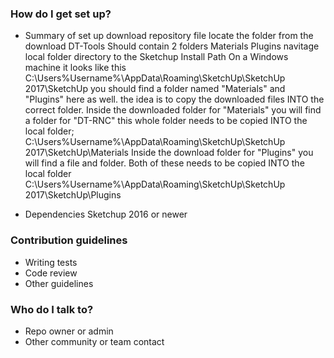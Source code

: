 ### How do I get set up? ###

* Summary of set up
	download repository file
	locate the folder from the download
		DT-Tools
			Should contain 2 folders
			Materials
			Plugins
	navitage local folder directory to the Sketchup Install Path
		On a Windows machine it looks like this
		C:\Users\%Username%\AppData\Roaming\SketchUp\SketchUp 2017\SketchUp
			you should find a folder named "Materials" and "Plugins" here as well.
			the idea is to copy the downloaded files INTO the correct folder.
			Inside the downloaded folder for "Materials" you will find a folder for "DT-RNC"
				this whole folder needs to be copied INTO the local folder;
				C:\Users\%Username%\AppData\Roaming\SketchUp\SketchUp 2017\SketchUp\Materials
			Inside the download folder for "Plugins" you will find a file and folder.
				Both of these needs to be copied INTO the local folder
				C:\Users\%Username%\AppData\Roaming\SketchUp\SketchUp 2017\SketchUp\Plugins
				
* Dependencies
	Sketchup 2016 or newer


### Contribution guidelines ###

* Writing tests
* Code review
* Other guidelines

### Who do I talk to? ###

* Repo owner or admin
* Other community or team contact